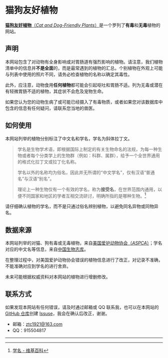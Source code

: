 # 猫狗友好植物

[**猫狗友好植物**（*Cat and Dog-Friendly Plants*）](https://cdfp.c1921.space/)是一个罗列了**有毒**和**无毒**植物的网站。

## 声明

本网站包含了对动物有全身影响或对胃肠道有强烈影响的植物。请注意，我们植物清单中的信息并**不是全面**的，而是最常遇到的植物的汇总。个别植物在外观上可能与列表中使用的照片不同，请务必检查植物的名称以确定其毒性。

此外，应注意，动物食用**任何植物**都可能会引起呕吐和胃肠不适。列为无毒或潜在有轻微胃肠不适的植物，其症状不会危及宠物生命。

如果您认为您的动物生病了或可能已经摄入了有毒物质，或者如果您对该数据库中包含的信息有任何疑问，请联系您当地的兽医。

## 如何使用

本网站列举的植物分别标注了中文名和学名，学名为斜体拉丁文。

> 学名是生物学术语，即根据国际上制定的有关生物命名的法规，为每一种生物或者每个分类学上的生物群（例如：科群、属群），给予一个全世界通用的格式化拉丁文或拉丁化名称。
>
> 学名以外的名称均为俗名，因此并无所谓的“中文学名”，仅有汉语“普通名”与汉语“别名”。
>
> 理论上一种生物仅有一个有效的学名，称为**接受名**，在世界范围内通用，以便不同国家和地区的学者互相交流研讨，明确所指的是哪种生物。[^1]

请仔细确认植物的学名，而不是只通过俗名辨别植物，以避免同名异物或同物异名。

## 数据来源

本网站列举的对猫、狗有毒或无毒植物，来自[美国爱护动物协会（*ASPCA*）](https://www.aspca.org/)；学名对应的中文名等信息，来自[中国生物志库](https://species.sciencereading.cn/biology/v/biologicalIndex/122.html)。

在整理过程中，对美国爱护动物协会错误的植物信息进行了改正，对记录不准确，不能准确对应到学名的进行舍弃。

未来可能根据权威资料对本网站的植物进行增删修改。

## 联系方式

如果发现本网站有任何错误，请及时通过邮箱或 QQ 联系我，也可以在本网站的 [GitHub 仓库](https://github.com/WanZiCat/WanZiCat.github.io)创建 [Issuse](https://github.com/WanZiCat/WanZiCat.github.io/issues)，我会在确认后改正，谢谢。

- 邮箱：ztc1921@163.com
- QQ：915504817

---

[^1]:[学名 - 维基百科](https://zh.wikipedia.org/wiki/%E5%AD%B8%E5%90%8D)

